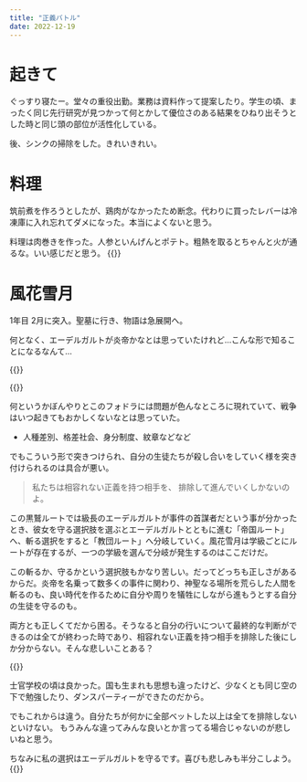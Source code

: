 ```yaml
---
title: "正義バトル"
date: 2022-12-19
---
```


# 起きて
ぐっすり寝たー。堂々の重役出勤。業務は資料作って提案したり。学生の頃、まったく同じ先行研究が見つかって何とかして優位さのある結果をひねり出そうとした時と同じ頭の部位が活性化している。

後、シンクの掃除をした。きれいきれい。

# 料理
筑前煮を作ろうとしたが、鶏肉がなかったため断念。代わりに買ったレバーは冷凍庫に入れ忘れてダメになった。本当によくないと思う。

料理は肉巻きを作った。人参といんげんとポテト。粗熱を取るとちゃんと火が通るな。いい感じだと思う。
{{<tweet user="dango_bot" id="1604818694168752128">}}

# 風花雪月
1年目 2月に突入。聖墓に行き、物語は急展開へ。

何となく、エーデルガルトが炎帝かなとは思っていたけれど...こんな形で知ることになるなんて...

{{<tweet user="dango_bot" id="1604852297649250306">}}

{{<tweet user="dango_bot" id="1604852809287237633">}}


何というかぼんやりとこのフォドラには問題が色んなところに現れていて、戦争はいつ起きてもおかしくないなとは思っていた。
- 人種差別、格差社会、身分制度、紋章などなど

でもこういう形で突きつけられ、自分の生徒たちが殺し合いをしていく様を突き付けられるのは具合が悪い。


> 私たちは相容れない正義を持つ相手を、
> 排除して進んでいくしかないのよ。



この黒鷲ルートでは級長のエーデルガルトが事件の首謀者だという事が分かったとき、彼女を守る選択肢を選ぶとエーデルガルトとともに進む「帝国ルート」へ、斬る選択をすると「教団ルート」へ分岐していく。風花雪月は学級ごとにルートが存在するが、一つの学級を選んで分岐が発生するのはここだけだ。

この斬るか、守るかという選択肢もかなり苦しい。だってどっちも正しさがあるからだ。炎帝を名乗って数多くの事件に関わり、神聖なる場所を荒らした人間を斬るのも、良い時代を作るために自分や周りを犠牲にしながら進もうとする自分の生徒を守るのも。

両方とも正しくてだから困る。そうなると自分の行いについて最終的な判断ができるのは全てが終わった時であり、相容れない正義を持つ相手を排除した後にしか分からない。そんな悲しいことある？

{{<tweet user="dango_bot" id="1604862979379720193">}}


士官学校の頃は良かった。国も生まれも思想も違ったけど、少なくとも同じ空の下で勉強したり、ダンスパーティーができたのだから。

でもこれからは違う。自分たちが何かに全部ベットした以上は全てを排除しないといけない。
もうみんな違ってみんな良いとか言ってる場合じゃないのが悲しいねと思う。


ちなみに私の選択はエーデルガルトを守るです。喜びも悲しみも半分こしよう。
{{<tweet user="dango_bot" id="1605200284380106752">}}